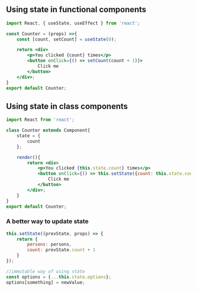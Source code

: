 ## Using state in functional components

```jsx
import React, { useState, useEffect } from 'react';

const Counter = (props) =>{
    const [count, setCount] = useState(0);

    return <div>
        <p>You clicked {count} times</p>
        <button onClick={() => setCount(count + 1)}>
            Click me
        </button>
    </div>;
}
export default Counter;
```

## Using state in class components

```jsx
import React from 'react';

class Counter extends Component{
    state = {
        count
    };

    render(){
        return <div>
            <p>You clicked {this.state.count} times</p>
            <button onClick={() => this.setState({count: this.state.count + 1})}>
                Click me
            </button>
        </div>;
    }
}
export default Counter;
```

### A better way to update state

```jsx
this.setState((prevState, props) => {
	return {
		persons: persons,
		count: prevState.count + 1
	}
});
```
```jsx
//immutable way of using state
const options = {...this.state.options};
options[something] = newValue;
```

